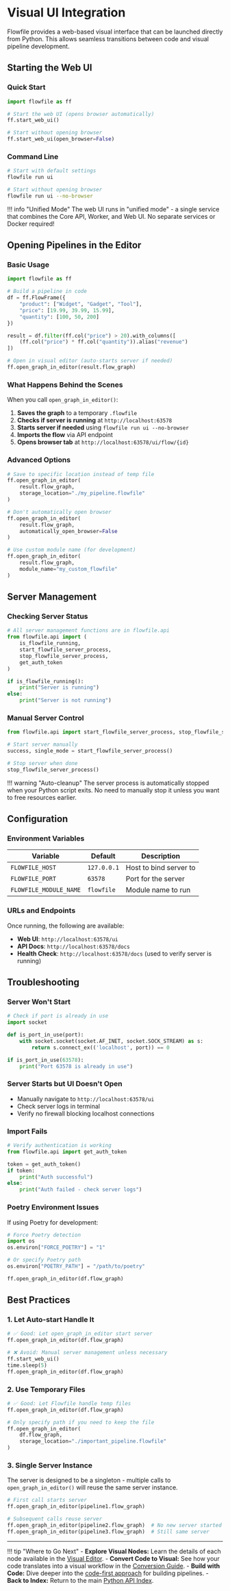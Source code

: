 # Visual UI Integration

Flowfile provides a web-based visual interface that can be launched directly from Python. This allows seamless transitions between code and visual pipeline development.

## Starting the Web UI

### Quick Start

```python
import flowfile as ff

# Start the web UI (opens browser automatically)
ff.start_web_ui()

# Start without opening browser
ff.start_web_ui(open_browser=False)
```

### Command Line

```bash
# Start with default settings
flowfile run ui

# Start without opening browser
flowfile run ui --no-browser
```

!!! info "Unified Mode"
    The web UI runs in "unified mode" - a single service that combines the Core API, Worker, and Web UI. No separate services or Docker required!

## Opening Pipelines in the Editor

### Basic Usage

```python
import flowfile as ff

# Build a pipeline in code
df = ff.FlowFrame({
    "product": ["Widget", "Gadget", "Tool"],
    "price": [19.99, 39.99, 15.99],
    "quantity": [100, 50, 200]
})

result = df.filter(ff.col("price") > 20).with_columns([
    (ff.col("price") * ff.col("quantity")).alias("revenue")
])

# Open in visual editor (auto-starts server if needed)
ff.open_graph_in_editor(result.flow_graph)
```

### What Happens Behind the Scenes

When you call `open_graph_in_editor()`:

1. **Saves the graph** to a temporary `.flowfile` 
2. **Checks if server is running** at `http://localhost:63578`
3. **Starts server if needed** using `flowfile run ui --no-browser`
4. **Imports the flow** via API endpoint
5. **Opens browser tab** at `http://localhost:63578/ui/flow/{id}`

### Advanced Options

```python
# Save to specific location instead of temp file
ff.open_graph_in_editor(
    result.flow_graph,
    storage_location="./my_pipeline.flowfile"
)

# Don't automatically open browser
ff.open_graph_in_editor(
    result.flow_graph,
    automatically_open_browser=False
)

# Use custom module name (for development)
ff.open_graph_in_editor(
    result.flow_graph,
    module_name="my_custom_flowfile"
)
```

## Server Management

### Checking Server Status

```python
# All server management functions are in flowfile.api
from flowfile.api import (
    is_flowfile_running,
    start_flowfile_server_process, 
    stop_flowfile_server_process,
    get_auth_token
)

if is_flowfile_running():
    print("Server is running")
else:
    print("Server is not running")
```

### Manual Server Control

```python
from flowfile.api import start_flowfile_server_process, stop_flowfile_server_process

# Start server manually
success, single_mode = start_flowfile_server_process()

# Stop server when done
stop_flowfile_server_process()
```

!!! warning "Auto-cleanup"
    The server process is automatically stopped when your Python script exits. No need to manually stop it unless you want to free resources earlier.

## Configuration

### Environment Variables

| Variable | Default | Description |
|----------|---------|-------------|
| `FLOWFILE_HOST` | `127.0.0.1` | Host to bind server to |
| `FLOWFILE_PORT` | `63578` | Port for the server |
| `FLOWFILE_MODULE_NAME` | `flowfile` | Module name to run |

### URLs and Endpoints

Once running, the following are available:

- **Web UI**: `http://localhost:63578/ui`
- **API Docs**: `http://localhost:63578/docs`
- **Health Check**: `http://localhost:63578/docs` (used to verify server is running)

## Troubleshooting

### Server Won't Start

```python
# Check if port is already in use
import socket

def is_port_in_use(port):
    with socket.socket(socket.AF_INET, socket.SOCK_STREAM) as s:
        return s.connect_ex(('localhost', port)) == 0

if is_port_in_use(63578):
    print("Port 63578 is already in use")
```

### Server Starts but UI Doesn't Open

- Manually navigate to `http://localhost:63578/ui`
- Check server logs in terminal
- Verify no firewall blocking localhost connections

### Import Fails

```python
# Verify authentication is working
from flowfile.api import get_auth_token

token = get_auth_token()
if token:
    print("Auth successful")
else:
    print("Auth failed - check server logs")
```

### Poetry Environment Issues

If using Poetry for development:

```python
# Force Poetry detection
import os
os.environ["FORCE_POETRY"] = "1"

# Or specify Poetry path
os.environ["POETRY_PATH"] = "/path/to/poetry"

ff.open_graph_in_editor(df.flow_graph)
```

## Best Practices

### 1. Let Auto-start Handle It

```python
# ✅ Good: Let open_graph_in_editor start server
ff.open_graph_in_editor(df.flow_graph)

# ❌ Avoid: Manual server management unless necessary
ff.start_web_ui()
time.sleep(5)
ff.open_graph_in_editor(df.flow_graph)
```

### 2. Use Temporary Files

```python
# ✅ Good: Let Flowfile handle temp files
ff.open_graph_in_editor(df.flow_graph)

# Only specify path if you need to keep the file
ff.open_graph_in_editor(
    df.flow_graph,
    storage_location="./important_pipeline.flowfile"
)
```

### 3. Single Server Instance

The server is designed to be a singleton - multiple calls to `open_graph_in_editor()` will reuse the same server instance.

```python
# First call starts server
ff.open_graph_in_editor(pipeline1.flow_graph)

# Subsequent calls reuse server
ff.open_graph_in_editor(pipeline2.flow_graph)  # No new server started
ff.open_graph_in_editor(pipeline3.flow_graph)  # Still same server
```

---

!!! tip "Where to Go Next"
    -   **Explore Visual Nodes:** Learn the details of each node available in the [Visual Editor](../../nodes/index.md).
    -   **Convert Code to Visual:** See how your code translates into a visual workflow in the [Conversion Guide](../../guides/flowfile_frame_api.md).
    -   **Build with Code:** Dive deeper into the [code-first approach](../../flows/building.md) for building pipelines.
    -   **Back to Index:** Return to the main [Python API Index](index.md).